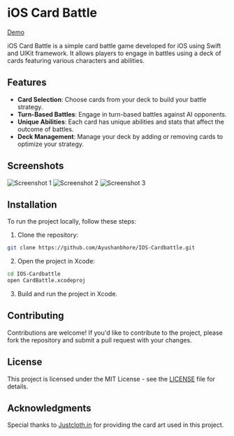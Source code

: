 # iOS Card Battle

[Demo](demo.gif)

iOS Card Battle is a simple card battle game developed for iOS using Swift and UIKit framework. It allows players to engage in battles using a deck of cards featuring various characters and abilities.

## Features

- **Card Selection**: Choose cards from your deck to build your battle strategy.
- **Turn-Based Battles**: Engage in turn-based battles against AI opponents.
- **Unique Abilities**: Each card has unique abilities and stats that affect the outcome of battles.
- **Deck Management**: Manage your deck by adding or removing cards to optimize your strategy.

## Screenshots

![Screenshot 1](screenshots/screenshot1.png)
![Screenshot 2](screenshots/screenshot2.png)
![Screenshot 3](screenshots/screenshot3.png)

## Installation

To run the project locally, follow these steps:

1. Clone the repository:

``` bash
git clone https://github.com/Ayushanbhore/IOS-Cardbattle.git
```
2. Open the project in Xcode:

``` bash
cd IOS-Cardbattle
open CardBattle.xcodeproj
```
3. Build and run the project in Xcode.

## Contributing

Contributions are welcome! If you'd like to contribute to the project, please fork the repository and submit a pull request with your changes.

## License

This project is licensed under the MIT License - see the [LICENSE](LICENSE) file for details.

## Acknowledgments

Special thanks to [Justcloth.in](justcloth.in) for providing the card art used in this project.
